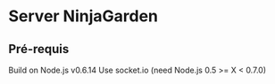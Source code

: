 # Server NinjaGarden

## Pré-requis

Build on Node.js v0.6.14
Use socket.io  (need Node.js 0.5 >= X < 0.7.0)